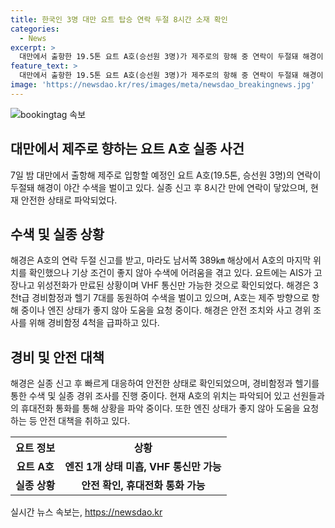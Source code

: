 ```yaml
---
title: 한국인 3명 대만 요트 탑승 연락 두절 8시간 소재 확인
categories:
  - News
excerpt: >
  대만에서 출항한 19.5톤 요트 A호(승선원 3명)가 제주로의 항해 중 연락이 두절돼 해경이 야간 수색을 벌이고 있다. AIS 고장과 위성전화 만료로 위치 파악이 어려워하며, 난해한 기상 조건 속에서의 수색이 진행 중이다. 8시간 뒤 A호의 선원과 휴대전화 통화로 소재가 확인되었고, 현재 엔진 상태가 좋지 않아 해경의 도움을 요청 중이다. 안전 조치와 경위 조사를 위해 경비함정 4척이 급파되었다. (문단 요약, 150자)
feature_text: >
  대만에서 출항한 19.5톤 요트 A호(승선원 3명)가 제주로의 항해 중 연락이 두절돼 해경이 야간 수색을 벌이고 있다. AIS 고장과 위성전화 만료로 위치 파악이 어려워하며, 난해한 기상 조건 속에서의 수색이 진행 중이다. 8시간 뒤 A호의 선원과 휴대전화 통화로 소재가 확인되었고, 현재 엔진 상태가 좋지 않아 해경의 도움을 요청 중이다. 안전 조치와 경위 조사를 위해 경비함정 4척이 급파되었다. (문단 요약, 150자)
image: 'https://newsdao.kr/res/images/meta/newsdao_breakingnews.jpg'
---
```


<p><img src="https://newsdao.kr/res/images/meta/newsdao_breakingnews.jpg" alt="bookingtag 속보" /></p>

<h2 data-ke-size="size26">대만에서 제주로 향하는 요트 A호 실종 사건</h2>

<p data-ke-size="size16">7일 밤 대만에서 출항해 제주로 입항할 예정인 요트 A호(19.5톤, 승선원 3명)의 연락이 두절돼 해경이 야간 수색을 벌이고 있다. 실종 신고 후 8시간 만에 연락이 닿았으며, 현재 안전한 상태로 파악되었다.</p>

<h2 data-ke-size="size24">수색 및 실종 상황</h2>

<p data-ke-size="size16">해경은 A호의 연락 두절 신고를 받고, 마라도 남서쪽 389㎞ 해상에서 A호의 마지막 위치를 확인했으나 기상 조건이 좋지 않아 수색에 어려움을 겪고 있다. 요트에는 AIS가 고장나고 위성전화가 만료된 상황이며 VHF 통신만 가능한 것으로 확인되었다. 해경은 3천t급 경비함정과 헬기 7대를 동원하여 수색을 벌이고 있으며, A호는 제주 방향으로 항해 중이나 엔진 상태가 좋지 않아 도움을 요청 중이다. 해경은 안전 조치와 사고 경위 조사를 위해 경비함정 4척을 급파하고 있다.</p>

<h2 data-ke-size="size24">경비 및 안전 대책</h2>

<p data-ke-size="size16">해경은 실종 신고 후 빠르게 대응하여 안전한 상태로 확인되었으며, 경비함정과 헬기를 통한 수색 및 실종 경위 조사를 진행 중이다. 현재 A호의 위치는 파악되어 있고 선원들과의 휴대전화 통화를 통해 상황을 파악 중이다. 또한 엔진 상태가 좋지 않아 도움을 요청하는 등 안전 대책을 취하고 있다.</p>

<table>
    <tr>
        <th>요트 정보</th>
        <th>상황</th>
    </tr>
    <tr>
        <td style="text-align: center; height: 17px;"><b>요트 A호</b></td>
        <td style="text-align: center; height: 17px;"><b>엔진 1개 상태 미흡, VHF 통신만 가능</b></td>
    </tr>
    <tr>
        <td style="text-align: center; height: 17px;"><b>실종 상황</b></td>
        <td style="text-align: center; height: 17px;"><b>안전 확인, 휴대전화 통화 가능</b></td>
    </tr>
</table>
실시간 뉴스 속보는, <a href="https://newsdao.kr" rel="dofollow">https://newsdao.kr</a>


